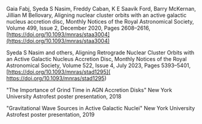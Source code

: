 Gaia Fabj, Syeda S Nasim, Freddy Caban, K E Saavik Ford, Barry McKernan, Jillian M Bellovary, Aligning nuclear cluster orbits with an active galactic nucleus accretion disc, Monthly Notices of the Royal Astronomical Society, Volume 499, Issue 2, December 2020, Pages 2608–2616, [https://doi.org/10.1093/mnras/staa3004](https://doi.org/10.1093/mnras/staa3004)

Syeda S Nasim and others, Aligning Retrograde Nuclear Cluster Orbits with an Active Galactic Nucleus Accretion Disc, Monthly Notices of the Royal Astronomical Society, Volume 522, Issue 4, July 2023, Pages 5393–5401, [https://doi.org/10.1093/mnras/stad1295]( https://doi.org/10.1093/mnras/stad1295)

"The Importance of Grind Time in AGN Accretion Disks"
New York University Astrofest poster presentation, 2018

"Gravitational Wave Sources in Active Galactic Nuclei"
New York University Astrofest poster presentation, 2019

